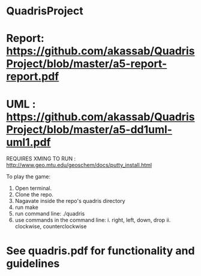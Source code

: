 
# QuadrisProject


# Report: https://github.com/akassab/QuadrisProject/blob/master/a5-report-report.pdf
# UML : https://github.com/akassab/QuadrisProject/blob/master/a5-dd1uml-uml1.pdf

REQUIRES XMING TO RUN : http://www.geo.mtu.edu/geoschem/docs/putty_install.html

To play the game:
1. Open terminal.
2. Clone the repo.
3. Nagavate inside the repo's quadris directory
4. run make
5. run command line: ./quadris
6. use commands in the command line:
  i. right, left, down, drop
  ii. clockwise, counterclockwise
  
# See quadris.pdf for functionality and guidelines
